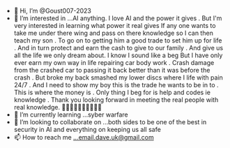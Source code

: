 - 👋 Hi, I’m @Goust007-2023
- 👀 I’m interested in ...AI anything. I love AI and the power it gives . But I'm very interested in learning what power it real gives 
If any one wants to take me under there wing and pass on there knowledge so I can then teach my son . To go on to getting him a good trade 
to set him up for life . And in turn protect and earn the cash to give to our family . And give us all the life we only dream about.  I know I sound like a beg 
But I have only ever earn my own way in life repairing car body work . Crash damage from the crashed car to passing it back better than it was before the crash 
. But broke my back smashed my lower discs where I life with pain 24/7 . And I need to show my boy this is the trade he wants to be in to . This is where the money is .
Only thing I beg for is help  and codes ie knowledge . Thank you looking forward in meeting the real people with real knowledge. 🤙🏻🤙🏻🤙🏻🤙🏻🤙🏻
- 🌱 I’m currently learning ...syber warfare 
- 💞️ I’m looking to collaborate on ...both sides to be one of the best in security in AI and everything on keeping us all safe 
- 📫 How to reach me ...email.dave.uk@gmail.com 

<!---
Goust007-2023/Goust007-2023 is a ✨ special ✨ repository because its `README.md` (this file) appears on your GitHub profile.
You can click the Preview link to take a look at your changes.
--->
